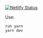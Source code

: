 [![Netlify Status](https://api.netlify.com/api/v1/badges/bea35df5-e0cc-4498-a06e-263a726692c5/deploy-status)](https://app.netlify.com/sites/tiny-cajeta-ce37bc/deploys)


Use:

```
run yarn
yarn dev
```